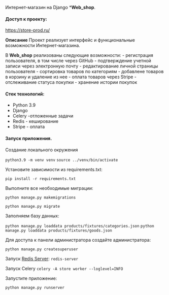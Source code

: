 Интернет-магазин на Django ***Web_shop**. 

#### Доступ к проекту:
https://store-prod.ru/


**Описание**
Проект реализует интерфейс и функциональные возможности Интернет-магазина.

В **Web_shop** реализованы следующие возможности:
    - регистрация пользователя, в том числе через GitHub
    - подтверждение учетной записи через электронную почту
    - редактирование личной страницы пользователя
    - сортировка товаров по категориям
    - добавлене товаров в корзину и удаление из нее
    - оплата товаров через Stripe
    - отслеживание статуса покупки
    - хранение истории покупок


#### Стек технологий:
- Python 3.9
- Django 
- Celery -отложенные задачи
- Redis - кеширование
- Stripe - оплата

#### Запуск приложения.

Создание локального окружения

`python3.9 -m venv venv`
`source ../venv/bin/activate`


Установите зависимости из requirements.txt:

`pip install -r requirements.txt`

Выполните все необходимые миграции:

`python manage.py makemigrations`

`python manage.py migrate`

Заполняем базу данных:

`python manage.py loaddata products/fixtures/categories.json`
`python manage.py loaddata products/fixtures/goods.json`

Для доступа к панели администратора создайте администратора:

`python manage.py createsuperuser`

Запуск [Redis Server](https://redis.io/docs/getting-started/installation/):
`redis-server`

Запуск Celery
`celery -A store worker --loglevel=INFO`

Запустите приложение:

`python manage.py runserver`